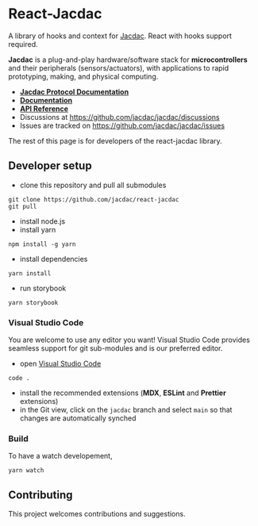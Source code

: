 # React-Jacdac

A library of hooks and context for [Jacdac](https://aka.ms/jacdac).
React with hooks support required.

**Jacdac** is a plug-and-play hardware/software stack
for **microcontrollers** and their peripherals (sensors/actuators),
with applications to rapid prototyping, making, and physical computing.
-   **[Jacdac Protocol Documentation](https://aka.ms/jacdac/)**
-   **[Documentation](https://jacdac.github.io/jacdac-docs/clients/javascript/react/)**
-   **[API Reference](https://jacdac.github.io/react-jacdac/)**
-   Discussions at https://github.com/jacdac/jacdac/discussions
-   Issues are tracked on https://github.com/jacdac/jacdac/issues

The rest of this page is for developers of the react-jacdac library.

## Developer setup

-   clone this repository and pull all submodules

```
git clone https://github.com/jacdac/react-jacdac
git pull
```

-   install node.js
-   install yarn

```
npm install -g yarn
```

-   install dependencies

```
yarn install
```

-   run storybook

```
yarn storybook
```

### Visual Studio Code

You are welcome to use any editor you want! Visual Studio Code
provides seamless support for git sub-modules and is our preferred editor.

-   open [Visual Studio Code](https://code.visualstudio.com/)

```
code .
```

-   install the recommended extensions (**MDX**, **ESLint** and **Prettier** extensions)
-   in the Git view, click on the `jacdac` branch and select `main` so that changes are automatically synched

### Build

To have a watch developement,

```
yarn watch
```

## Contributing

This project welcomes contributions and suggestions.
